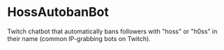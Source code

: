 # HossAutobanBot
Twitch chatbot that automatically bans followers with "hoss" or "h0ss" in their name (common IP-grabbing bots on Twitch).
